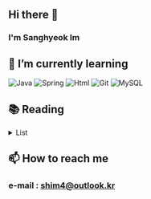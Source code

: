 ## Hi there 👋

### I'm Sanghyeok Im

## 🌱 I’m currently learning
<div>
<img alt="Java" src="https://img.shields.io/badge/JAVA-007396?style=for-the-badge&logo=java&logoColor=white"/> 
<img alt="Spring" src="https://img.shields.io/badge/Springboot-6DB33F?style=for-the-badge&logo=Springboot&logoColor=white">
<img alt="Html" src="https://img.shields.io/badge/Html5-E34F26?style=for-the-badge&logo=html5&logoColor=white">
<img alt="Git" src="https://img.shields.io/badge/git-F05032?style=for-the-badge&logo=Git&logoColor=white">
  <img alt="MySQL" src="https://img.shields.io/badge/MySQL-4479A1?style=for-the-badge&logo=MySQL&logoColor=white">
</div>

## 📚 Reading
<details><summary>List</summary>
  <a href="https://www.aladin.co.kr/shop/wproduct.aspx?ItemId=28301535" target="_blank">최범균, 『객체지향과 디자인 패턴』,인투북스 </a></br>
  <a href="http://aladin.kr/p/RWMan">Gene, 『그림으로 배우는 네트워크 원리』,영진닷컴</a> </br>
  <a href="http://aladin.kr/p/TedbB">김인우, 『스프링 부트 시작하기』, 프로그래밍 인사이트</a>
</details>



## 📫 How to reach me
### e-mail : shim4@outlook.kr

<!--
**sb33333/sb33333** is a ✨ _special_ ✨ repository because its `README.md` (this file) appears on your GitHub profile.

Here are some ideas to get you started:

- 🔭 I’m currently working on ...
- 👯 I’m looking to collaborate on ...
- 🤔 I’m looking for help with ...
- 💬 Ask me about ...

- 😄 Pronouns: ...
- ⚡ Fun fact: ...

https://soenglish.me/introduce-yourself/

작성 도움자료
https://byul91oh.tistory.com/214
https://for-it-study.tistory.com/66
https://simpleicons.org/
-->
